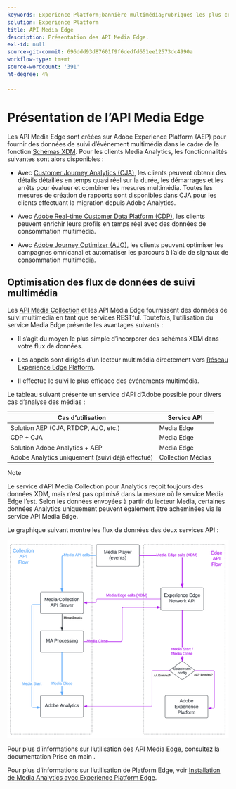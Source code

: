```yaml
---
keywords: Experience Platform;bannière multimédia;rubriques les plus consultées;période
solution: Experience Platform
title: API Media Edge
description: Présentation des API Media Edge.
exl-id: null
source-git-commit: 696ddd93d87601f9f6dedfd651ee12573dc4990a
workflow-type: tm+mt
source-wordcount: '391'
ht-degree: 4%

---
```



# Présentation de l’API Media Edge

Les API Media Edge sont créées sur Adobe Experience Platform (AEP) pour fournir des données de suivi d’événement multimédia dans le cadre de la fonction [Schémas XDM](https://experienceleague.adobe.com/docs/experience-platform/xdm/home.html?lang=en#:~:text=Experience%20Data%20Model%20(XDM)%2C,the%20power%20of%20digital%20experiences). Pour les clients Media Analytics, les fonctionnalités suivantes sont alors disponibles :

* Avec [Customer Journey Analytics (CJA)](https://experienceleague.adobe.com/docs/analytics-platform/using/cja-overview/cja-overview.html?lang=fr), les clients peuvent obtenir des détails détaillés en temps quasi réel sur la durée, les démarrages et les arrêts pour évaluer et combiner les mesures multimédia. Toutes les mesures de création de rapports sont disponibles dans CJA pour les clients effectuant la migration depuis Adobe Analytics.

* Avec [Adobe Real-time Customer Data Platform (CDP)](https://experienceleague.adobe.com/docs/experience-platform/rtcdp/overview.html?lang=fr), les clients peuvent enrichir leurs profils en temps réel avec des données de consommation multimédia.

* Avec [Adobe Journey Optimizer (AJO)](https://experienceleague.adobe.com/docs/journey-optimizer/using/get-started/get-started.html?lang=en), les clients peuvent optimiser les campagnes omnicanal et automatiser les parcours à l’aide de signaux de consommation multimédia.


## Optimisation des flux de données de suivi multimédia

Les [API Media Collection](https://experienceleague.adobe.com/docs/media-analytics/using/implementation/streaming-media-apis/mc-api-overview.html?lang=en&amp;media-tracking-data-flows) et les API Media Edge fournissent des données de suivi multimédia en tant que services RESTful. Toutefois, l’utilisation du service Media Edge présente les avantages suivants :

* Il s’agit du moyen le plus simple d’incorporer des schémas XDM dans votre flux de données.

* Les appels sont dirigés d’un lecteur multimédia directement vers [Réseau Experience Edge Platform](https://experienceleague.adobe.com/docs/experience-platform/edge-network-server-api/overview.html?lang=en).

* Il effectue le suivi le plus efficace des événements multimédia.

Le tableau suivant présente un service d’API d’Adobe possible pour divers cas d’analyse des médias :

| Cas d’utilisation | Service API |
| -------- | ------ |
| Solution AEP (CJA, RTDCP, AJO, etc.) | Media Edge |
| CDP + CJA | Media Edge |
| Solution Adobe Analytics + AEP | Media Edge |
| Adobe Analytics uniquement (suivi déjà effectué) | Collection Médias |

>[!NOTE]
>
> Le service d’API Media Collection pour Analytics reçoit toujours des données XDM, mais n’est pas optimisé dans la mesure où le service Media Edge l’est. Selon les données envoyées à partir du lecteur Media, certaines données Analytics uniquement peuvent également être acheminées via le service API Media Edge.

Le graphique suivant montre les flux de données des deux services API :


![Flux de données Media Analytics](../assets/edge-api-dataflow.png)


Pour plus d’informations sur l’utilisation des API Media Edge, consultez la documentation Prise en main .

Pour plus d’informations sur l’utilisation de Platform Edge, voir [Installation de Media Analytics avec Experience Platform Edge](https://experienceleague.adobe.com/docs/media-analytics/using/implementation/implementation-edge.html?lang=en).




